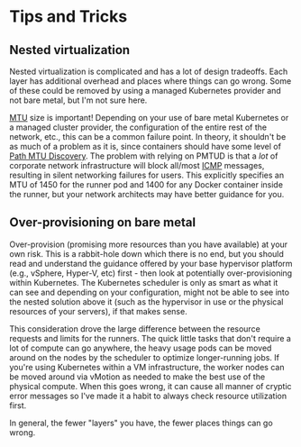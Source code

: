 # Tips and Tricks

## Nested virtualization

Nested virtualization is complicated and has a lot of design tradeoffs.  Each layer has additional overhead and places where things can go wrong.  Some of these could be removed by using a managed Kubernetes provider and not bare metal, but I'm not sure here.

[MTU](https://en.wikipedia.org/wiki/Maximum_transmission_unit) size is important!  Depending on your use of bare metal Kubernetes or a managed cluster provider, the configuration of the entire rest of the network, etc., this can be a common failure point.  In theory, it shouldn't be as much of a problem as it is, since containers should have some level of [Path MTU Discovery](https://en.wikipedia.org/wiki/Path_MTU_Discovery).  The problem with relying on PMTUD is that a _lot_ of corporate network infrastructure will block all/most [ICMP](https://en.wikipedia.org/wiki/Internet_Control_Message_Protocol) messages, resulting in silent networking failures for users.  This explicitly specifies an MTU of 1450 for the runner pod and 1400 for any Docker container inside the runner, but your network architects may have better guidance for you.

## Over-provisioning on bare metal

Over-provision (promising more resources than you have available) at your own risk.  This is a rabbit-hole down which there is no end, but you should read and understand the guidance offered by your base hypervisor platform (e.g., vSphere, Hyper-V, etc) first - then look at potentially over-provisioning within Kubernetes.  The Kubernetes scheduler is only as smart as what it can see and depending on your configuration, might not be able to see into the nested solution above it (such as the hypervisor in use or the physical resources of your servers), if that makes sense.

This consideration drove the large difference between the resource requests and limits for the runners.  The quick little tasks that don't require a lot of compute can go anywhere, the heavy usage pods can be moved around on the nodes by the scheduler to optimize longer-running jobs.  If you're using Kubernetes within a VM infrastructure, the worker nodes can be moved around via vMotion as needed to make the best use of the physical compute.  When this goes wrong, it can cause all manner of cryptic error messages so I've made it a habit to always check resource utilization first.

In general, the fewer "layers" you have, the fewer places things can go wrong.
